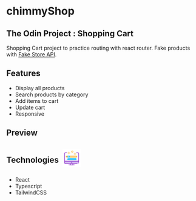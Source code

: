 # chimmyShop 
## The Odin Project : Shopping Cart
Shopping Cart project to practice routing with react router. Fake products with [Fake Store API](https://fakestoreapi.com/).

## Features
- Display all products
- Search products by category
- Add items to cart
- Update cart
- Responsive
  
## Preview


<div style="display: flex; align-items: center;">
  <div style="margin-right: 10px;"> 
    <h2>Technologies</h2>
  </div>
  <img src="src/assets/images/frontend-icon.png" width="48" alt="frontend icon">
</div>

- React
- Typescript
- TailwindCSS
